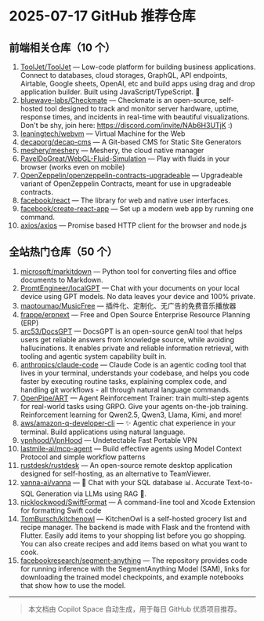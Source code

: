 # 2025-07-17 GitHub 推荐仓库

## 前端相关仓库（10 个）

1. [ToolJet/ToolJet](https://github.com/ToolJet/ToolJet) — Low-code platform for building business applications. Connect to databases, cloud storages, GraphQL, API endpoints, Airtable, Google sheets, OpenAI, etc and build apps using drag and drop application builder. Built using JavaScript/TypeScript. 🚀
2. [bluewave-labs/Checkmate](https://github.com/bluewave-labs/Checkmate) — Checkmate is an open-source, self-hosted tool designed to track and monitor server hardware, uptime, response times, and incidents in real-time with beautiful visualizations. Don't be shy, join here: https://discord.com/invite/NAb6H3UTjK :)
3. [leaningtech/webvm](https://github.com/leaningtech/webvm) — Virtual Machine for the Web
4. [decaporg/decap-cms](https://github.com/decaporg/decap-cms) — A Git-based CMS for Static Site Generators
5. [meshery/meshery](https://github.com/meshery/meshery) — Meshery, the cloud native manager
6. [PavelDoGreat/WebGL-Fluid-Simulation](https://github.com/PavelDoGreat/WebGL-Fluid-Simulation) — Play with fluids in your browser (works even on mobile)
7. [OpenZeppelin/openzeppelin-contracts-upgradeable](https://github.com/OpenZeppelin/openzeppelin-contracts-upgradeable) — Upgradeable variant of OpenZeppelin Contracts, meant for use in upgradeable contracts.
8. [facebook/react](https://github.com/facebook/react) — The library for web and native user interfaces.
9. [facebook/create-react-app](https://github.com/facebook/create-react-app) — Set up a modern web app by running one command.
10. [axios/axios](https://github.com/axios/axios) — Promise based HTTP client for the browser and node.js

## 全站热门仓库（50 个）

1. [microsoft/markitdown](https://github.com/microsoft/markitdown) — Python tool for converting files and office documents to Markdown.
2. [PromtEngineer/localGPT](https://github.com/PromtEngineer/localGPT) — Chat with your documents on your local device using GPT models. No data leaves your device and 100% private.
3. [maotoumao/MusicFree](https://github.com/maotoumao/MusicFree) — 插件化、定制化、无广告的免费音乐播放器
4. [frappe/erpnext](https://github.com/frappe/erpnext) — Free and Open Source Enterprise Resource Planning (ERP)
5. [arc53/DocsGPT](https://github.com/arc53/DocsGPT) — DocsGPT is an open-source genAI tool that helps users get reliable answers from knowledge source, while avoiding hallucinations. It enables private and reliable information retrieval, with tooling and agentic system capability built in.
6. [anthropics/claude-code](https://github.com/anthropics/claude-code) — Claude Code is an agentic coding tool that lives in your terminal, understands your codebase, and helps you code faster by executing routine tasks, explaining complex code, and handling git workflows - all through natural language commands.
7. [OpenPipe/ART](https://github.com/OpenPipe/ART) — Agent Reinforcement Trainer: train multi-step agents for real-world tasks using GRPO. Give your agents on-the-job training. Reinforcement learning for Qwen2.5, Qwen3, Llama, Kimi, and more!
8. [aws/amazon-q-developer-cli](https://github.com/aws/amazon-q-developer-cli) — ✨ Agentic chat experience in your terminal. Build applications using natural language.
9. [vpnhood/VpnHood](https://github.com/vpnhood/VpnHood) — Undetectable Fast Portable VPN
10. [lastmile-ai/mcp-agent](https://github.com/lastmile-ai/mcp-agent) — Build effective agents using Model Context Protocol and simple workflow patterns
11. [rustdesk/rustdesk](https://github.com/rustdesk/rustdesk) — An open-source remote desktop application designed for self-hosting, as an alternative to TeamViewer.
12. [vanna-ai/vanna](https://github.com/vanna-ai/vanna) — 🤖 Chat with your SQL database 📊. Accurate Text-to-SQL Generation via LLMs using RAG 🔄.
13. [nicklockwood/SwiftFormat](https://github.com/nicklockwood/SwiftFormat) — A command-line tool and Xcode Extension for formatting Swift code
14. [TomBursch/kitchenowl](https://github.com/TomBursch/kitchenowl) — KitchenOwl is a self-hosted grocery list and recipe manager. The backend is made with Flask and the frontend with Flutter. Easily add items to your shopping list before you go shopping. You can also create recipes and add items based on what you want to cook.
15. [facebookresearch/segment-anything](https://github.com/facebookresearch/segment-anything) — The repository provides code for running inference with the SegmentAnything Model (SAM), links for downloading the trained model checkpoints, and example notebooks that show how to use the model.

---

> 本文档由 Copilot Space 自动生成，用于每日 GitHub 优质项目推荐。
